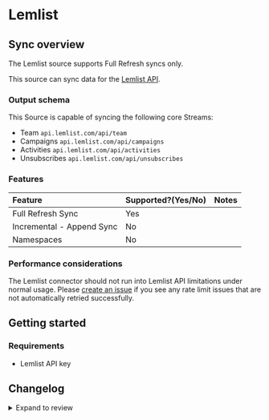 # Lemlist

## Sync overview

The Lemlist source supports Full Refresh syncs only.

This source can sync data for the [Lemlist API](https://developer.lemlist.com/#introduction).

### Output schema

This Source is capable of syncing the following core Streams:

- Team `api.lemlist.com/api/team`
- Campaigns `api.lemlist.com/api/campaigns`
- Activities `api.lemlist.com/api/activities`
- Unsubscribes `api.lemlist.com/api/unsubscribes`

### Features

| Feature                   | Supported?\(Yes/No\) | Notes |
| :------------------------ | :------------------- | :---- |
| Full Refresh Sync         | Yes                  |       |
| Incremental - Append Sync | No                   |       |
| Namespaces                | No                   |       |

### Performance considerations

The Lemlist connector should not run into Lemlist API limitations under normal usage. Please [create an issue](https://github.com/airbytehq/airbyte/issues) if you see any rate limit issues that are not automatically retried successfully.

## Getting started

### Requirements

- Lemlist API key

## Changelog

<details>
  <summary>Expand to review</summary>

| Version | Date       | Pull Request                                             | Subject                  |
| :------ | :--------- | :------------------------------------------------------- | :----------------------- |
| 0.3.25 | 2025-08-02 | [61084](https://github.com/airbytehq/airbyte/pull/61084) | Update dependencies |
| 0.3.24 | 2025-05-24 | [60672](https://github.com/airbytehq/airbyte/pull/60672) | Update dependencies |
| 0.3.23 | 2025-05-10 | [59842](https://github.com/airbytehq/airbyte/pull/59842) | Update dependencies |
| 0.3.22 | 2025-05-03 | [59271](https://github.com/airbytehq/airbyte/pull/59271) | Update dependencies |
| 0.3.21 | 2025-04-26 | [58764](https://github.com/airbytehq/airbyte/pull/58764) | Update dependencies |
| 0.3.20 | 2025-04-19 | [57731](https://github.com/airbytehq/airbyte/pull/57731) | Update dependencies |
| 0.3.19 | 2025-04-05 | [57108](https://github.com/airbytehq/airbyte/pull/57108) | Update dependencies |
| 0.3.18 | 2025-03-29 | [56697](https://github.com/airbytehq/airbyte/pull/56697) | Update dependencies |
| 0.3.17 | 2025-03-22 | [56051](https://github.com/airbytehq/airbyte/pull/56051) | Update dependencies |
| 0.3.16 | 2025-03-08 | [55430](https://github.com/airbytehq/airbyte/pull/55430) | Update dependencies |
| 0.3.15 | 2025-03-01 | [54782](https://github.com/airbytehq/airbyte/pull/54782) | Update dependencies |
| 0.3.14 | 2025-02-22 | [54305](https://github.com/airbytehq/airbyte/pull/54305) | Update dependencies |
| 0.3.13 | 2025-02-15 | [53841](https://github.com/airbytehq/airbyte/pull/53841) | Update dependencies |
| 0.3.12 | 2025-02-08 | [53276](https://github.com/airbytehq/airbyte/pull/53276) | Update dependencies |
| 0.3.11 | 2025-02-01 | [52744](https://github.com/airbytehq/airbyte/pull/52744) | Update dependencies |
| 0.3.10 | 2025-01-25 | [52228](https://github.com/airbytehq/airbyte/pull/52228) | Update dependencies |
| 0.3.9 | 2025-01-18 | [51844](https://github.com/airbytehq/airbyte/pull/51844) | Update dependencies |
| 0.3.8 | 2025-01-11 | [51194](https://github.com/airbytehq/airbyte/pull/51194) | Update dependencies |
| 0.3.7 | 2024-12-28 | [50649](https://github.com/airbytehq/airbyte/pull/50649) | Update dependencies |
| 0.3.6 | 2024-12-21 | [50116](https://github.com/airbytehq/airbyte/pull/50116) | Update dependencies |
| 0.3.5 | 2024-12-14 | [49645](https://github.com/airbytehq/airbyte/pull/49645) | Update dependencies |
| 0.3.4 | 2024-12-12 | [49236](https://github.com/airbytehq/airbyte/pull/49236) | Update dependencies |
| 0.3.3 | 2024-12-11 | [48144](https://github.com/airbytehq/airbyte/pull/48144) | Starting with this version, the Docker image is now rootless. Please note that this and future versions will not be compatible with Airbyte versions earlier than 0.64 |
| 0.3.2 | 2024-10-29 | [47818](https://github.com/airbytehq/airbyte/pull/47818) | Update dependencies |
| 0.3.1 | 2024-10-28 | [47652](https://github.com/airbytehq/airbyte/pull/47652) | Update dependencies |
| 0.3.0 | 2024-08-19 | [44413](https://github.com/airbytehq/airbyte/pull/44413) | Refactor connector to manifest-only format |
| 0.2.14 | 2024-08-17 | [43880](https://github.com/airbytehq/airbyte/pull/43880) | Update dependencies |
| 0.2.13 | 2024-08-10 | [43586](https://github.com/airbytehq/airbyte/pull/43586) | Update dependencies |
| 0.2.12 | 2024-08-03 | [43050](https://github.com/airbytehq/airbyte/pull/43050) | Update dependencies |
| 0.2.11 | 2024-07-27 | [42768](https://github.com/airbytehq/airbyte/pull/42768) | Update dependencies |
| 0.2.10 | 2024-07-20 | [42152](https://github.com/airbytehq/airbyte/pull/42152) | Update dependencies |
| 0.2.9 | 2024-07-13 | [41872](https://github.com/airbytehq/airbyte/pull/41872) | Update dependencies |
| 0.2.8 | 2024-07-10 | [41415](https://github.com/airbytehq/airbyte/pull/41415) | Update dependencies |
| 0.2.7 | 2024-07-09 | [41309](https://github.com/airbytehq/airbyte/pull/41309) | Update dependencies |
| 0.2.6 | 2024-07-06 | [40942](https://github.com/airbytehq/airbyte/pull/40942) | Update dependencies |
| 0.2.5 | 2024-06-25 | [40452](https://github.com/airbytehq/airbyte/pull/40452) | Update dependencies |
| 0.2.4 | 2024-06-22 | [39992](https://github.com/airbytehq/airbyte/pull/39992) | Update dependencies |
| 0.2.3 | 2024-06-06 | [39211](https://github.com/airbytehq/airbyte/pull/39211) | [autopull] Upgrade base image to v1.2.2 |
| 0.2.2 | 2024-05-13 | [38119](https://github.com/airbytehq/airbyte/pull/38119) | Add builder compatability |
| 0.2.1 | 2024-05-15 | [37100](https://github.com/airbytehq/airbyte/pull/37100) | Add new A/B test columns |
| 0.2.0 | 2023-08-14 | [29406](https://github.com/airbytehq/airbyte/pull/29406) | Migrated to LowCode Cdk |
| 0.1.1   | Unknown    | Unknown                                                  | Bump Version             |
| 0.1.0   | 2021-10-14 | [7062](https://github.com/airbytehq/airbyte/pull/7062)   | Initial Release          |

</details>
